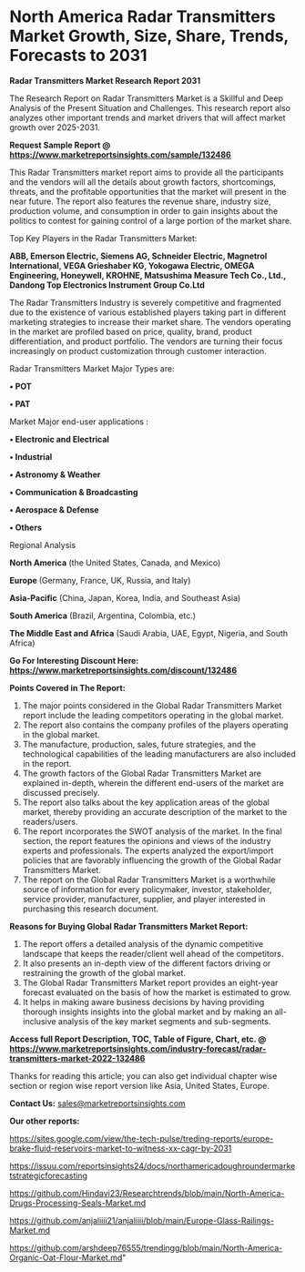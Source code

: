 # North America Radar Transmitters Market Growth, Size, Share, Trends, Forecasts to 2031

<strong>Radar Transmitters Market Research Report 2031</strong>

The Research Report on Radar Transmitters Market is a Skillful and Deep Analysis of the Present Situation and Challenges. This research report also analyzes other important trends and market drivers that will affect market growth over 2025-2031.

<strong>Request Sample Report @ <a href=https://www.marketreportsinsights.com/sample/132486>https://www.marketreportsinsights.com/sample/132486</a></strong>

This Radar Transmitters market report aims to provide all the participants and the vendors will all the details about growth factors, shortcomings, threats, and the profitable opportunities that the market will present in the near future. The report also features the revenue share, industry size, production volume, and consumption in order to gain insights about the politics to contest for gaining control of a large portion of the market share.

Top Key Players in the Radar Transmitters Market:

<strong>ABB, Emerson Electric, Siemens AG, Schneider Electric, Magnetrol International, VEGA Grieshaber KG, Yokogawa Electric, OMEGA Engineering, Honeywell, KROHNE, Matsushima Measure Tech Co., Ltd., Dandong Top Electronics Instrument Group Co.Ltd</strong>

The Radar Transmitters Industry is severely competitive and fragmented due to the existence of various established players taking part in different marketing strategies to increase their market share. The vendors operating in the market are profiled based on price, quality, brand, product differentiation, and product portfolio. The vendors are turning their focus increasingly on product customization through customer interaction.

Radar Transmitters Market Major Types are:

<strong>• POT

• PAT</strong>

Market Major end-user applications :

<strong>• Electronic and Electrical

• Industrial

• Astronomy & Weather

• Communication & Broadcasting

• Aerospace & Defense

• Others</strong>

Regional Analysis

</u><strong><b>North America</b></strong> (the United States, Canada, and Mexico)

<strong><b>Europe </b></strong>(Germany, France, UK, Russia, and Italy)

<strong><b>Asia-Pacific</b></strong> (China, Japan, Korea, India, and Southeast Asia)

<strong><b>South America</b></strong> (Brazil, Argentina, Colombia, etc.)

<strong><b>The Middle East and Africa</b></strong> (Saudi Arabia, UAE, Egypt, Nigeria, and South Africa)

<strong>Go For Interesting Discount Here: <a href=https://www.marketreportsinsights.com/discount/132486>https://www.marketreportsinsights.com/discount/132486</a></strong>

<strong>Points Covered in The Report:</strong>
<ol>
  <li>The major points considered in the Global Radar Transmitters Market report include the leading competitors operating in the global market.</li>
  <li>The report also contains the company profiles of the players operating in the global market.</li>
  <li>The manufacture, production, sales, future strategies, and the technological capabilities of the leading manufacturers are also included in the report.</li>
  <li>The growth factors of the Global Radar Transmitters Market are explained in-depth, wherein the different end-users of the market are discussed precisely.</li>
  <li>The report also talks about the key application areas of the global market, thereby providing an accurate description of the market to the readers/users.</li>
  <li>The report incorporates the SWOT analysis of the market. In the final section, the report features the opinions and views of the industry experts and professionals. The experts analyzed the export/import policies that are favorably influencing the growth of the Global Radar Transmitters Market.</li>
  <li>The report on the Global Radar Transmitters Market is a worthwhile source of information for every policymaker, investor, stakeholder, service provider, manufacturer, supplier, and player interested in purchasing this research document.</li>
</ol>
<strong>Reasons for Buying Global Radar Transmitters Market Report:</strong>

<ol>
  <li>The report offers a detailed analysis of the dynamic competitive landscape that keeps the reader/client well ahead of the competitors.</li>
  <li>It also presents an in-depth view of the different factors driving or restraining the growth of the global market.</li>
  <li>The Global Radar Transmitters Market report provides an eight-year forecast evaluated on the basis of how the market is estimated to grow.</li>
  <li>It helps in making aware business decisions by having providing thorough insights insights into the global market and by making an all-inclusive analysis of the key market segments and sub-segments.</li>
</ol>
<strong>Access full Report Description, TOC, Table of Figure, Chart, etc. @ <a href=https://www.marketreportsinsights.com/industry-forecast/radar-transmitters-market-2022-132486>https://www.marketreportsinsights.com/industry-forecast/radar-transmitters-market-2022-132486</a></strong>


Thanks for reading this article; you can also get individual chapter wise section or region wise report version like Asia, United States, Europe.

<strong>Contact Us:</strong>
sales@marketreportsinsights.com

<strong>Our other reports:</strong>

<a href=https://sites.google.com/view/the-tech-pulse/treding-reports/europe-brake-fluid-reservoirs-market-to-witness-xx-cagr-by-2031>https://sites.google.com/view/the-tech-pulse/treding-reports/europe-brake-fluid-reservoirs-market-to-witness-xx-cagr-by-2031</a>

<a href=https://issuu.com/reportsinsights24/docs/northamericadoughroundermarketstrategicforecasting>https://issuu.com/reportsinsights24/docs/northamericadoughroundermarketstrategicforecasting</a>

<a href=https://github.com/Hindavi23/Researchtrends/blob/main/North-America-Drugs-Processing-Seals-Market.md>https://github.com/Hindavi23/Researchtrends/blob/main/North-America-Drugs-Processing-Seals-Market.md</a>

<a href=https://github.com/anjaliiii21/anjaliiii/blob/main/Europe-Glass-Railings-Market.md>https://github.com/anjaliiii21/anjaliiii/blob/main/Europe-Glass-Railings-Market.md</a>

<a href=https://github.com/arshdeep76555/trendingg/blob/main/North-America-Organic-Oat-Flour-Market.md>https://github.com/arshdeep76555/trendingg/blob/main/North-America-Organic-Oat-Flour-Market.md</a>"
